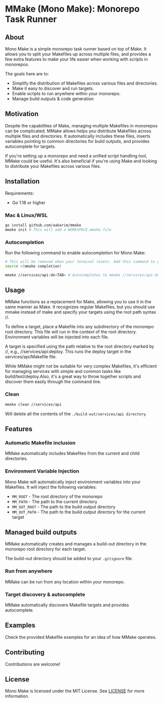 # MMake (Mono Make): Monorepo Task Runner
    
## About
Mono Make is a simple monorepo task runner based on top of Make. It allows you to split your Makefiles up across multiple files, and provides a few extra features to make your life easier when working with scripts in monorepos.

The goals here are to:
- Simplify the distribution of Makefiles across various files and directories.
- Make it easy to discover and run targets.
- Enable scripts to run anywhere within your monorepo.
- Manage build outputs & code generation

## Motivation
Despite the capabilities of Make, managing multiple Makefiles in monorepos can be complicated. MMake allows helps you distribute Makefiles across multiple files and directories. It automatically includes these files, inserts variables pointing to common directories for build outputs, and provides autocomplete for targets.

If you're setting up a monorepo and need a unified script handling tool, MMake could be useful. It's also beneficial if you're using Make and looking to distribute your Makefiles across various files.

## Installation
Requirements:
- Go 1.18 or higher

### Mac & Linux/WSL
```bash
go install github.com/aakarim/mmake
mmake init # This will add a WORKSPACE.mmake file
```

### Autocompletion 
Run the following command to enable autocompletion for Mono Make:
```bash
# This will be removed when your terminal resets. Add this command to your .bashrc or .zshrc to enable persistent autocompletion.
source <(mmake completion)
```

```bash
mmake //services/api:de<TAB> # Autocompletes to mmake //services/api:deploy
```

## Usage
MMake functions as a replacement for Make, allowing you to use it in the same manner as Make. It recognizes regular Makefiles, but you should use mmake instead of make and specify your targets using the root path syntax //.

To define a target, place a Makefile into any subdirectory of the monorepo root directory. This file will run in the context of the root directory. Environment variables will be injected into each file.

A target is specified using the path relative to the root directory marked by //, e.g., //services/api:deploy. This runs the deploy target in the services/api/Makefile file.

While MMake might not be suitable for very complex Makefiles, it's efficient for managing services with simple and common tasks like build/test/deploy.Also, it's a great way to throw together scripts and discover them easily through the command line. 

### Clean
```bash
mmake clean //services/api
```
Will delete all the contents of the `./build-out/services/api directory`.

## Features
### Automatic Makefile inclusion
MMake automatically includes Makefiles from the current and child directories.

### Environment Variable Injection
Mono Make will automatically inject environment variables into your Makefiles. It will inject the following variables:
- `MM_ROOT` - The root directory of the monorepo
- `MM_PATH` - The path to the current directory
- `MM_OUT_ROOT` - The path to the build output directory
- `MM_OUT_PATH` - The path to the build output directory for the 
current target

## Managed build outputs
MMake automatically creates and manages a build-out directory in the monorepo root directory for each target. 

The build-out directory should be added to your `.gitignore` file.

### Run from anywhere
MMake can be run from any location within your monorepo.

### Target discovery & autocomplete
MMake automatically discovers Makefile targets and provides autocomplete.

## Examples
Check the provided Makefile examples for an idea of how MMake operates.

## Contributing
Contributions are welcome!

## License
Mono Make is licensed under the MIT License. See [LICENSE](LICENSE) for more information.
```
